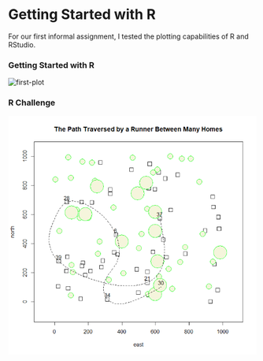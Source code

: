 # Getting Started with R

For our first informal assignment, I tested the plotting capabilities of R and RStudio.

### Getting Started with R

![first-plot](first-plot.png) 

### R Challenge

![challenge](r_challenge.png)
